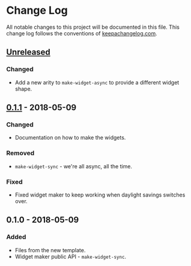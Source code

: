 # Change Log
All notable changes to this project will be documented in this file. This change log follows the conventions of [keepachangelog.com](http://keepachangelog.com/).

## [Unreleased]
### Changed
- Add a new arity to `make-widget-async` to provide a different widget shape.

## [0.1.1] - 2018-05-09
### Changed
- Documentation on how to make the widgets.

### Removed
- `make-widget-sync` - we're all async, all the time.

### Fixed
- Fixed widget maker to keep working when daylight savings switches over.

## 0.1.0 - 2018-05-09
### Added
- Files from the new template.
- Widget maker public API - `make-widget-sync`.

[Unreleased]: https://github.com/your-name/mobile-sample/compare/0.1.1...HEAD
[0.1.1]: https://github.com/your-name/mobile-sample/compare/0.1.0...0.1.1
